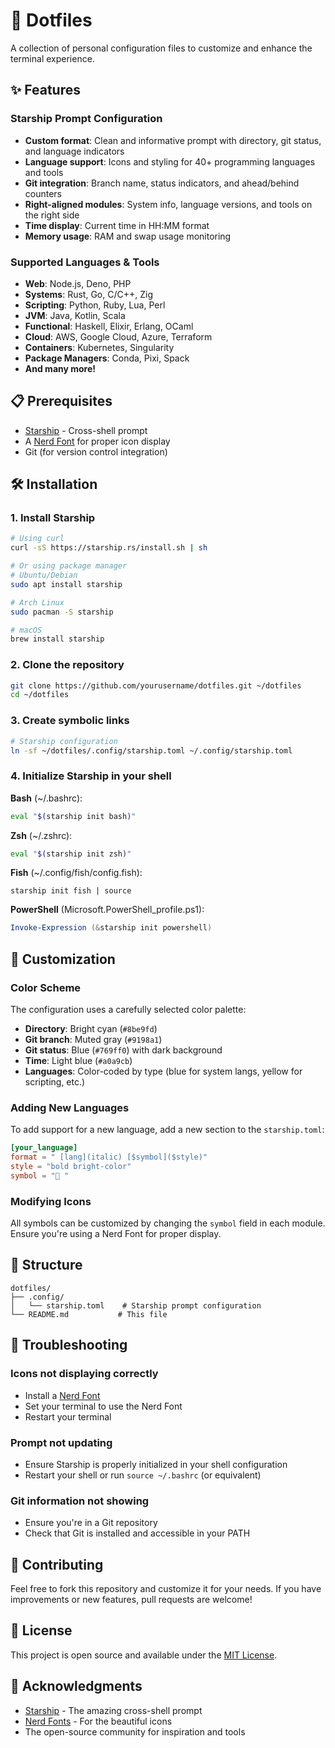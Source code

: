 # 🚀 Dotfiles

A collection of personal configuration files to customize and enhance the terminal experience.

## ✨ Features

### Starship Prompt Configuration
- **Custom format**: Clean and informative prompt with directory, git status, and language indicators
- **Language support**: Icons and styling for 40+ programming languages and tools
- **Git integration**: Branch name, status indicators, and ahead/behind counters
- **Right-aligned modules**: System info, language versions, and tools on the right side
- **Time display**: Current time in HH:MM format
- **Memory usage**: RAM and swap usage monitoring

### Supported Languages & Tools
- **Web**: Node.js, Deno, PHP
- **Systems**: Rust, Go, C/C++, Zig
- **Scripting**: Python, Ruby, Lua, Perl
- **JVM**: Java, Kotlin, Scala
- **Functional**: Haskell, Elixir, Erlang, OCaml
- **Cloud**: AWS, Google Cloud, Azure, Terraform
- **Containers**: Kubernetes, Singularity
- **Package Managers**: Conda, Pixi, Spack
- **And many more!**

## 📋 Prerequisites

- [Starship](https://starship.rs/) - Cross-shell prompt
- A [Nerd Font](https://www.nerdfonts.com/) for proper icon display
- Git (for version control integration)

## 🛠️ Installation

### 1. Install Starship
```bash
# Using curl
curl -sS https://starship.rs/install.sh | sh

# Or using package manager
# Ubuntu/Debian
sudo apt install starship

# Arch Linux
sudo pacman -S starship

# macOS
brew install starship
```

### 2. Clone the repository
```bash
git clone https://github.com/yourusername/dotfiles.git ~/dotfiles
cd ~/dotfiles
```

### 3. Create symbolic links
```bash
# Starship configuration
ln -sf ~/dotfiles/.config/starship.toml ~/.config/starship.toml
```

### 4. Initialize Starship in your shell

**Bash** (~/.bashrc):
```bash
eval "$(starship init bash)"
```

**Zsh** (~/.zshrc):
```bash
eval "$(starship init zsh)"
```

**Fish** (~/.config/fish/config.fish):
```fish
starship init fish | source
```

**PowerShell** (Microsoft.PowerShell_profile.ps1):
```powershell
Invoke-Expression (&starship init powershell)
```

## 🎨 Customization

### Color Scheme
The configuration uses a carefully selected color palette:
- **Directory**: Bright cyan (`#8be9fd`)
- **Git branch**: Muted gray (`#9198a1`)
- **Git status**: Blue (`#769ff0`) with dark background
- **Time**: Light blue (`#a0a9cb`)
- **Languages**: Color-coded by type (blue for system langs, yellow for scripting, etc.)

### Adding New Languages
To add support for a new language, add a new section to the `starship.toml`:

```toml
[your_language]
format = " [lang](italic) [$symbol]($style)"
style = "bold bright-color"
symbol = "🔧 "
```

### Modifying Icons
All symbols can be customized by changing the `symbol` field in each module. Ensure you're using a Nerd Font for proper display.

## 📁 Structure

```
dotfiles/
├── .config/
│   └── starship.toml    # Starship prompt configuration
└── README.md           # This file
```

## 🔧 Troubleshooting

### Icons not displaying correctly
- Install a [Nerd Font](https://www.nerdfonts.com/)
- Set your terminal to use the Nerd Font
- Restart your terminal

### Prompt not updating
- Ensure Starship is properly initialized in your shell configuration
- Restart your shell or run `source ~/.bashrc` (or equivalent)

### Git information not showing
- Ensure you're in a Git repository
- Check that Git is installed and accessible in your PATH

## 🤝 Contributing

Feel free to fork this repository and customize it for your needs. If you have improvements or new features, pull requests are welcome!

## 📝 License

This project is open source and available under the [MIT License](LICENSE).

## 🙏 Acknowledgments

- [Starship](https://starship.rs/) - The amazing cross-shell prompt
- [Nerd Fonts](https://www.nerdfonts.com/) - For the beautiful icons
- The open-source community for inspiration and tools
